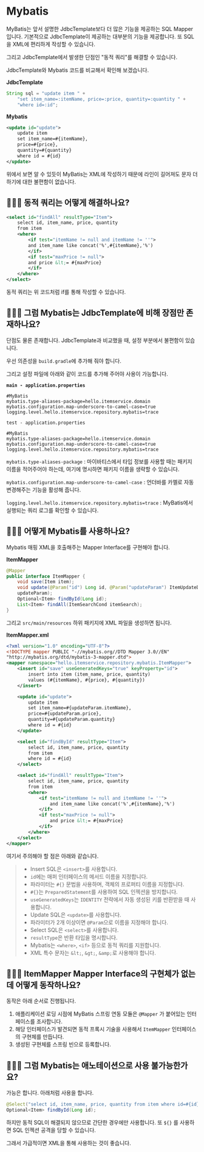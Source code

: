 # Mybatis
MyBatis는 앞서 설명한 JdbcTemplate보다 더 많은 기능을 제공하는 SQL Mapper입니다.
기본적으로 JdbcTemplate이 제공하는 대부분의 기능을 제공합니다. 또 SQL을 XML에 편리하게 작성할 수 있습니다.

그리고 JdbcTemplate에서 발생한 단점인 "동적 쿼리"를 해결할 수 있습니다.

JdbcTemplate와 Mybatis 코드를 비교해서 확인해 보겠습니다.

**JdbcTemplate**
```java
String sql = "update item " +
    "set item_name=:itemName, price=:price, quantity=:quantity " +
    "where id=:id";
```

**Mybatis**
```xml
<update id="update">
    update item
    set item_name=#{itemName},
    price=#{price},
    quantity=#{quantity}
    where id = #{id}
</update>
```

위에서 보면 알 수 있듯이 MyBatis는 XML에 작성하기 때문에 라인이 길어져도 문자 더하기에 대한 불편함이 없습니다.

## 🤷🏻‍♂️ 동적 쿼리는 어떻게 해결하나요?

```xml
<select id="findAll" resultType="Item">
    select id, item_name, price, quantity
    from item
    <where>
        <if test="itemName != null and itemName != ''">
        and item_name like concat('%',#{itemName},'%')
        </if>
        <if test="maxPrice != null">
        and price &lt;= #{maxPrice}
        </if>
    </where>
</select>
```

동적 쿼리는 위 코드처럼 if를 통해 작성할 수 있습니다.

## 🤷🏻‍♂️ 그럼 Mybatis는 JdbcTemplate에 비해 장점만 존재하나요?
단점도 물론 존재합니다. JdbcTemplate과 비교했을 때, 설정 부분에서 불편함이 있습니다.

우선 의존성을 `build.gradle`에 추가해 줘야 합니다.

그리고 설정 파일에 아래와 같이 코드를 추가해 주어야 사용이 가능합니다.

**`main - application.properties`**
```properties
#MyBatis
mybatis.type-aliases-package=hello.itemservice.domain
mybatis.configuration.map-underscore-to-camel-case=true
logging.level.hello.itemservice.repository.mybatis=trace
```

`test - application.properties`
```properties
#MyBatis
mybatis.type-aliases-package=hello.itemservice.domain
mybatis.configuration.map-underscore-to-camel-case=true
logging.level.hello.itemservice.repository.mybatis=trace
```

`mybatis.type-aliases-package` : 마이바티스에서 타입 정보를 사용할 때는 패키지 이름을 적어주어야 하는데, 여기에 명시하면 패키지 이름을 생략할 수 있습니다.

`mybatis.configuration.map-underscore-to-camel-case` : 언더바를 카멜로 자동 변경해주는 기능을 활성해 줍니다.

`logging.level.hello.itemservice.repository.mybatis=trace` : MyBatis에서 실행되는 쿼리 로그를 확인할 수 있습니다.

## 🤷🏻‍♂️ 어떻게 Mybatis를 사용하나요?
Mybatis 매핑 XML을 호출해주는 Mapper Interface를 구현해야 합니다.

**ItemMapper**
```java
@Mapper
public interface ItemMapper {
    void save(Item item);
    void update(@Param("id") Long id, @Param("updateParam") ItemUpdateDto
    updateParam);
    Optional<Item> findById(Long id);
    List<Item> findAll(ItemSearchCond itemSearch);
}
```
그리고 `src/main/resources` 하위 패키지에 XML 파일을 생성하면 됩니다.

**ItemMapper.xml**
```xml
<?xml version="1.0" encoding="UTF-8"?>
<!DOCTYPE mapper PUBLIC "-//mybatis.org//DTD Mapper 3.0//EN"
"http://mybatis.org/dtd/mybatis-3-mapper.dtd">
<mapper namespace="hello.itemservice.repository.mybatis.ItemMapper">
    <insert id="save" useGeneratedKeys="true" keyProperty="id">
        insert into item (item_name, price, quantity)
        values (#{itemName}, #{price}, #{quantity})
    </insert>

    <update id="update">
        update item
        set item_name=#{updateParam.itemName},
        price=#{updateParam.price},
        quantity=#{updateParam.quantity}
        where id = #{id}
    </update>

    <select id="findById" resultType="Item">
        select id, item_name, price, quantity
        from item
        where id = #{id}
    </select>

    <select id="findAll" resultType="Item">
        select id, item_name, price, quantity
        from item
        <where>
            <if test="itemName != null and itemName != ''">
                and item_name like concat('%',#{itemName},'%')
            </if>
            <if test="maxPrice != null">
                and price &lt;= #{maxPrice}
            </if>
        </where>
    </select>
</mapper>
```

여기서 주의해야 할 점은 아래와 같습니다.

>- Insert SQL은 `<insert>`를 사용합니다.
>- `id`에는 매퍼 인터페이스의 메서드 이름을 지정합니다.
>- 파라미터는 `#{}` 문법을 사용하며, 객체의 프로퍼티 이름을 지정합니다.
>- `#{}`는 `PreparedStatement`를 사용하여 SQL 인젝션을 방지합니다.
>- `useGeneratedKeys`는 `IDENTITY` 전략에서 자동 생성된 키를 반환받을 때 사용합니다.
>- Update SQL은 `<update>`를 사용합니다.
>- 파라미터가 2개 이상이면 `@Param`으로 이름을 지정해야 합니다.
>- Select SQL은 `<select>`를 사용합니다.
>- `resultType`은 반환 타입을 명시합니다.
>- Mybatis는 `<where>`, `<if>` 등으로 동적 쿼리를 지원합니다.
>- XML 특수 문자는 `&lt;`, `&gt;`, `&amp;`로 사용해야 합니다.

## 🤷🏻‍♂️ ItemMapper Mapper Interface의 구현체가 없는데 어떻게 동작하나요?
동작은 아래 순서로 진행됩니다.

1. 애플리케이션 로딩 시점에 MyBatis 스프링 연동 모듈은 `@Mapper` 가 붙어있는 인터페이스를 조사합니다.
2. 해당 인터페이스가 발견되면 동적 프록시 기술을 사용해서 `ItemMapper` 인터페이스의 구현체를 만듭니다.
3. 생성된 구현체를 스프링 빈으로 등록합니다.

## 🤷🏻‍♂️ 그럼 Mybatis는 애노테이션으로 사용 불가능한가요?
가능은 합니다. 아래처럼 사용을 합니다.

```java
@Select("select id, item_name, price, quantity from item where id=#{id}")
Optional<Item> findById(Long id);
```

하지만 동적 SQL이 해결되지 않으므로 간단한 경우에만 사용합니다. 또 `${}` 를 사용하면 SQL 인젝션 공격을 당할 수 있습니다.

그래서 가급적이면 XML을 통해 사용하는 것이 좋습니다.
